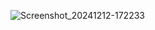 ![Screenshot_20241212-172233](https://github.com/user-attachments/assets/b994d9e3-3b84-4c69-8a9c-198477696e1f)
